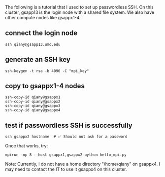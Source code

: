 The following is a tutorial that I used to set up passwordless SSH. On this cluster, gsapp13 is the login node with a shared file system. We also have other compute nodes like gsappx1-4.

## connect the login node
```
ssh qiany@gsapp13.umd.edu
```

## generate an SSH key
```
ssh-keygen -t rsa -b 4096 -C "mpi_key"
```

## copy to gsappx1-4 nodes
```
ssh-copy-id qiany@gsappx1
ssh-copy-id qiany@gsappx2
ssh-copy-id qiany@gsappx3
ssh-copy-id qiany@gsappx4
```

## test if passwordless SSH is successfully
```
ssh gsappx2 hostname  # ✅ Should not ask for a password
```

Once that works, try:
```
mpirun -np 8 --host gsappx1,gsappx2 python hello_mpi.py
```

Note:
Currently, I do not have a home directory "/home/qiany" on gsappx4. I may need to contact the IT to use it gsappx4 on this cluster.
